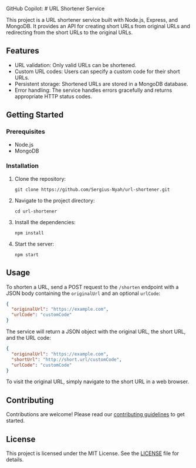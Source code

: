 GitHub Copilot: # URL Shortener Service

This project is a URL shortener service built with Node.js, Express, and MongoDB. It provides an API for creating short URLs from original URLs and redirecting from the short URLs to the original URLs.

## Features

- URL validation: Only valid URLs can be shortened.
- Custom URL codes: Users can specify a custom code for their short URLs.
- Persistent storage: Shortened URLs are stored in a MongoDB database.
- Error handling: The service handles errors gracefully and returns appropriate HTTP status codes.

## Getting Started

### Prerequisites

- Node.js
- MongoDB

### Installation

1. Clone the repository:
   ```
   git clone https://github.com/Sergius-Nyah/url-shortener.git
   ```
2. Navigate to the project directory:
   ```
   cd url-shortener
   ```
3. Install the dependencies:
   ```
   npm install
   ```
4. Start the server:
   ```
   npm start
   ```

## Usage

To shorten a URL, send a POST request to the `/shorten` endpoint with a JSON body containing the `originalUrl` and an optional `urlCode`:

```json
{
  "originalUrl": "https://example.com",
  "urlCode": "customCode"
}
```

The service will return a JSON object with the original URL, the short URL, and the URL code:

```json
{
  "originalUrl": "https://example.com",
  "shortUrl": "http://short.url/customCode",
  "urlCode": "customCode"
}
```

To visit the original URL, simply navigate to the short URL in a web browser.

## Contributing

Contributions are welcome! Please read our [contributing guidelines](CONTRIBUTING.md) to get started.

## License

This project is licensed under the MIT License. See the [LICENSE](LICENSE) file for details. 